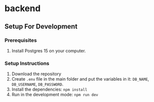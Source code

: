 # backend

## Setup For Development

### Prerequisites
1. Install Postgres 15 on your computer.

### Setup Instructions
1. Download the repository
2. Create `.env` file in the main folder and put the variables in it: `DB_NAME`, `DB_USERNAME`, `DB_PASSWORD`.
3. Install the dependencies: `npm install`
4. Run in the development mode: `npm run dev`
